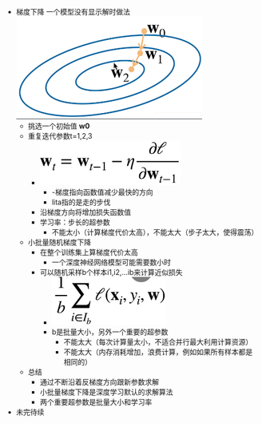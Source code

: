 * 梯度下降  一个模型没有显示解时做法![image-20210711210010221](基本优化方法.assets/image-20210711210010221.png)
  * 挑选一个初始值 **w0**
  * 重复迭代参数t=1,2,3
    * ![image-20210711210021373](基本优化方法.assets/image-20210711210021373.png) 
      * -梯度指向函数值减少最快的方向
      * lita指的是走的步伐
    * 沿梯度方向将增加损失函数值
    * 学习率：步长的超参数
      * 不能太小（计算梯度代价太高），不能太大（步子太大，使得震荡）
  * 小批量随机梯度下降
    * 在整个训练集上算梯度代价太高
      * 一个深度神经网络模型可能需要数小时
    * 可以随机采样b个样本i1,i2,...ib来计算近似损失
      * ![image-20210711210031928](基本优化方法.assets/image-20210711210031928.png)
      * b是批量大小，另外一个重要的超参数
        * 不能太大（每次计算量太小，不适合并行最大利用计算资源）
        * 不能太大（内存消耗增加，浪费计算，例如如果所有样本都是相同的）
  * 总结
    * 通过不断沿着反梯度方向跟新参数求解
    * 小批量梯度下降是深度学习默认的求解算法
    * 两个重要超参数是批量大小和学习率
* 未完待续

